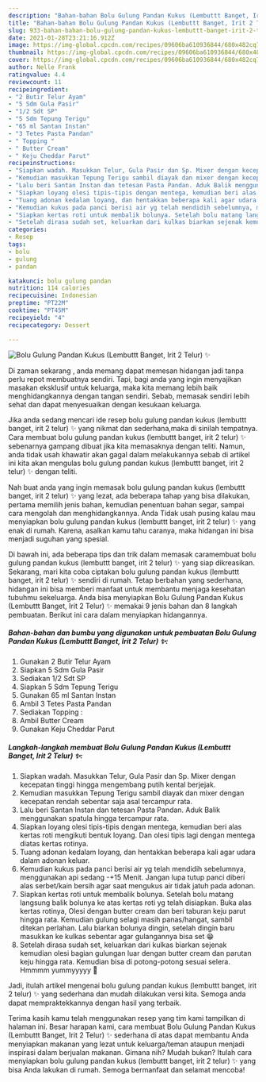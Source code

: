 ```yaml
---
description: "Bahan-bahan Bolu Gulung Pandan Kukus (Lembuttt Banget, Irit 2 Telur) ✨ Sederhana dan Mudah Dibuat"
title: "Bahan-bahan Bolu Gulung Pandan Kukus (Lembuttt Banget, Irit 2 Telur) ✨ Sederhana dan Mudah Dibuat"
slug: 933-bahan-bahan-bolu-gulung-pandan-kukus-lembuttt-banget-irit-2-telur-sederhana-dan-mudah-dibuat
date: 2021-01-28T23:21:16.912Z
image: https://img-global.cpcdn.com/recipes/09606ba610936844/680x482cq70/bolu-gulung-pandan-kukus-lembuttt-banget-irit-2-telur-✨-foto-resep-utama.jpg
thumbnail: https://img-global.cpcdn.com/recipes/09606ba610936844/680x482cq70/bolu-gulung-pandan-kukus-lembuttt-banget-irit-2-telur-✨-foto-resep-utama.jpg
cover: https://img-global.cpcdn.com/recipes/09606ba610936844/680x482cq70/bolu-gulung-pandan-kukus-lembuttt-banget-irit-2-telur-✨-foto-resep-utama.jpg
author: Nelle Frank
ratingvalue: 4.4
reviewcount: 11
recipeingredient:
- "2 Butir Telur Ayam"
- "5 Sdm Gula Pasir"
- "1/2 Sdt SP"
- "5 Sdm Tepung Terigu"
- "65 ml Santan Instan"
- "3 Tetes Pasta Pandan"
- " Topping "
- " Butter Cream"
- " Keju Cheddar Parut"
recipeinstructions:
- "Siapkan wadah. Masukkan Telur, Gula Pasir dan Sp. Mixer dengan kecepatan tinggi hingga mengembang putih kental berjejak."
- "Kemudian masukkan Tepung Terigu sambil diayak dan mixer dengan kecepatan rendah sebentar saja asal tercampur rata."
- "Lalu beri Santan Instan dan tetesan Pasta Pandan. Aduk Balik menggunakan spatula hingga tercampur rata."
- "Siapkan loyang olesi tipis-tipis dengan mentega, kemudian beri alas kertas roti mengikuti bentuk loyang. Dan olesi tipis lagi dengan mentega diatas kertas rotinya."
- "Tuang adonan kedalam loyang, dan hentakkan beberapa kali agar udara dalam adonan keluar."
- "Kemudian kukus pada panci berisi air yg telah mendidih sebelumnya, menggunakan api sedang -+15 Menit. Jangan lupa tutup panci diberi alas serbet/kain bersih agar saat mengukus air tidak jatuh pada adonan."
- "Siapkan kertas roti untuk membalik bolunya. Setelah bolu matang langsung balik bolunya ke atas kertas roti yg telah disiapkan. Buka alas kertas rotinya, Olesi dengan butter cream dan beri taburan keju parut hingga rata. Kemudian gulung selagi masih panas/hangat, sambil ditekan perlahan. Lalu biarkan bolunya dingin, setelah dingin baru masukkan ke kulkas sebentar agar gulangannya bisa set 😁"
- "Setelah dirasa sudah set, keluarkan dari kulkas biarkan sejenak kemudian olesi bagian gulungan luar dengan butter cream dan parutan keju hingga rata. Kemudian bisa di potong-potong sesuai selera. Hmmmm yummyyyyy 🌺"
categories:
- Resep
tags:
- bolu
- gulung
- pandan

katakunci: bolu gulung pandan 
nutrition: 114 calories
recipecuisine: Indonesian
preptime: "PT22M"
cooktime: "PT45M"
recipeyield: "4"
recipecategory: Dessert

---
```



![Bolu Gulung Pandan Kukus (Lembuttt Banget, Irit 2 Telur) ✨](https://img-global.cpcdn.com/recipes/09606ba610936844/680x482cq70/bolu-gulung-pandan-kukus-lembuttt-banget-irit-2-telur-✨-foto-resep-utama.jpg)

Di zaman  sekarang , anda memang dapat memesan hidangan jadi tanpa perlu repot membuatnya sendiri. Tapi, bagi anda yang ingin menyajikan masakan eksklusif untuk keluarga, maka kita memang lebih baik menghidangkannya dengan tangan sendiri. Sebab, memasak sendiri lebih sehat dan dapat menyesuaikan dengan kesukaan keluarga.

Jika anda sedang mencari ide resep bolu gulung pandan kukus (lembuttt banget, irit 2 telur) ✨ yang nikmat dan sederhana,maka di sinilah tempatnya. Cara membuat bolu gulung pandan kukus (lembuttt banget, irit 2 telur) ✨  sebenarnya gampang dibuat jika kita memasaknya dengan teliti. Namun, anda tidak usah khawatir akan gagal dalam melakukannya 
sebab di artikel ini kita akan mengulas bolu gulung pandan kukus (lembuttt banget, irit 2 telur) ✨ dengan teliti.  



Nah buat anda yang ingin memasak bolu gulung pandan kukus (lembuttt banget, irit 2 telur) ✨ yang lezat, ada beberapa tahap yang bisa dilakukan, pertama memilih jenis bahan, kemudian penentuan bahan segar, sampai cara mengolah dan menghidangkannya. Anda Tidak usah pusing kalau mau menyiapkan bolu gulung pandan kukus (lembuttt banget, irit 2 telur) ✨ yang enak di rumah. Karena, asalkan kamu  tahu caranya, maka hidangan ini bisa menjadi suguhan yang spesial.

Di bawah ini, ada beberapa tips dan trik dalam memasak caramembuat bolu gulung pandan kukus (lembuttt banget, irit 2 telur) ✨ yang siap dikreasikan. Sekarang, mari kita coba ciptakan bolu gulung pandan kukus (lembuttt banget, irit 2 telur) ✨ sendiri di rumah. Tetap berbahan yang sederhana, hidangan ini bisa memberi manfaat untuk membantu menjaga kesehatan tubuhmu sekeluarga. Anda bisa menyiapkan Bolu Gulung Pandan Kukus (Lembuttt Banget, Irit 2 Telur) ✨ memakai 9 jenis bahan dan 8 langkah pembuatan. Berikut ini cara dalam menyiapkan hidangannya.

<!--inarticleads1-->

##### Bahan-bahan dan bumbu yang digunakan untuk pembuatan Bolu Gulung Pandan Kukus (Lembuttt Banget, Irit 2 Telur) ✨:

1. Gunakan 2 Butir Telur Ayam
1. Siapkan 5 Sdm Gula Pasir
1. Sediakan 1/2 Sdt SP
1. Siapkan 5 Sdm Tepung Terigu
1. Gunakan 65 ml Santan Instan
1. Ambil 3 Tetes Pasta Pandan
1. Sediakan  Topping :
1. Ambil  Butter Cream
1. Gunakan  Keju Cheddar Parut




<!--inarticleads2-->

##### Langkah-langkah membuat Bolu Gulung Pandan Kukus (Lembuttt Banget, Irit 2 Telur) ✨:

1. Siapkan wadah. Masukkan Telur, Gula Pasir dan Sp. Mixer dengan kecepatan tinggi hingga mengembang putih kental berjejak.
1. Kemudian masukkan Tepung Terigu sambil diayak dan mixer dengan kecepatan rendah sebentar saja asal tercampur rata.
1. Lalu beri Santan Instan dan tetesan Pasta Pandan. Aduk Balik menggunakan spatula hingga tercampur rata.
1. Siapkan loyang olesi tipis-tipis dengan mentega, kemudian beri alas kertas roti mengikuti bentuk loyang. Dan olesi tipis lagi dengan mentega diatas kertas rotinya.
1. Tuang adonan kedalam loyang, dan hentakkan beberapa kali agar udara dalam adonan keluar.
1. Kemudian kukus pada panci berisi air yg telah mendidih sebelumnya, menggunakan api sedang -+15 Menit. Jangan lupa tutup panci diberi alas serbet/kain bersih agar saat mengukus air tidak jatuh pada adonan.
1. Siapkan kertas roti untuk membalik bolunya. Setelah bolu matang langsung balik bolunya ke atas kertas roti yg telah disiapkan. Buka alas kertas rotinya, Olesi dengan butter cream dan beri taburan keju parut hingga rata. Kemudian gulung selagi masih panas/hangat, sambil ditekan perlahan. Lalu biarkan bolunya dingin, setelah dingin baru masukkan ke kulkas sebentar agar gulangannya bisa set 😁
1. Setelah dirasa sudah set, keluarkan dari kulkas biarkan sejenak kemudian olesi bagian gulungan luar dengan butter cream dan parutan keju hingga rata. Kemudian bisa di potong-potong sesuai selera. Hmmmm yummyyyyy 🌺




Jadi, itulah artikel mengenai  bolu gulung pandan kukus (lembuttt banget, irit 2 telur) ✨  yang sederhana dan mudah dilakukan versi kita. Semoga anda dapat mempraktekkannya dengan hasil yang terbaik. 

Terima kasih kamu telah menggunakan resep yang tim kami tampilkan di halaman ini. Besar harapan kami, cara membuat  Bolu Gulung Pandan Kukus (Lembuttt Banget, Irit 2 Telur) ✨ sederhana di atas dapat membantu Anda menyiapkan makanan yang lezat untuk keluarga/teman ataupun menjadi inspirasi dalam berjualan makanan. Gimana nih? Mudah bukan? Itulah cara menyiapkan bolu gulung pandan kukus (lembuttt banget, irit 2 telur) ✨ yang bisa Anda lakukan di rumah. Semoga bermanfaat dan selamat mencoba!

